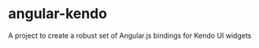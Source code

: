 angular-kendo
=============

A project to create a robust set of Angular.js bindings for Kendo UI widgets